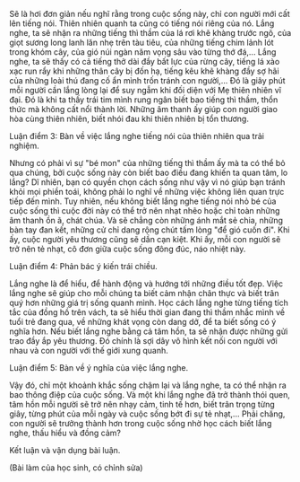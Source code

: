 Sẽ là hơi đơn giản nếu nghĩ rằng trong cuộc sống này, chỉ con người mới cất lên tiếng nói. Thiên nhiên quanh ta cũng có tiếng nói riêng của nó. Lắng nghe, ta sẽ nhận ra những tiếng thì thầm của lá rơi khẽ khàng trước ngõ, của giọt sương long lanh lăn nhẹ trên tàu tiêu, của những tiếng chim lảnh lót trong khóm cây, của gió núi ngàn năm vọng sâu vào từng thớ đá,... Lắng nghe, ta sẽ thấy có cả tiếng thở dài đầy bất lực của rừng cây, tiếng lá xào xạc run rẩy khi những thân cây bị đốn hạ, tiếng kêu khẽ khàng đầy sợ hãi của những loài thú đang cố ẩn mình trốn tránh con người,... Đó là giây phút mỗi người cần lắng lòng lại để suy ngẫm khi đối diện với Mẹ thiên nhiên vĩ đại. Đó là khi ta thấy trái tim mình rung ngân biết bao tiếng thì thầm, thổn thức mà không cất nổi thành lời. Những âm thanh ấy giúp con người giao hòa cùng thiên nhiên, biết nhói đau khi thiên nhiên bị tổn thương.

Luận điểm 3: Bàn về việc lắng nghe tiếng nói của thiên nhiên qua trải nghiệm.

Nhưng có phải vì sự "bé mon" của những tiếng thì thầm ấy mà ta có thể bỏ qua chúng, bởi cuộc sống này còn biết bao điều đang khiến ta quan tâm, lo lắng? Dĩ nhiên, bạn có quyền chọn cách sống như vậy vì nó giúp bạn tránh khỏi mọi phiền toái, không phải lo nghĩ về những việc không liên quan trực tiếp đến mình. Tuy nhiên, nếu không biết lắng nghe tiếng nói nhỏ bé của cuộc sống thì cuộc đời này có thể trở nên nhạt nhẽo hoặc chỉ toàn những âm thanh ồn ã, chát chúa. Và sẽ chẳng còn những ánh mắt sẻ chia, những bàn tay đan kết, những cử chỉ dang rộng chút tấm lòng "để gió cuốn đi". Khi ấy, cuộc người yêu thương cũng sẽ dần cạn kiệt. Khi ấy, mỗi con người sẽ trở nên tẻ nhạt, cô đơn giữa cuộc sống đông đúc, náo nhiệt này.

Luận điểm 4: Phản bác ý kiến trái chiều.

Lắng nghe là để hiểu, để hành động và hướng tới những điều tốt đẹp. Việc lắng nghe sẽ giúp cho mỗi chúng ta biết cảm nhận chân thực và biết trân quý hơn những giá trị sống quanh mình. Học cách lắng nghe từng tiếng tích tắc của đồng hồ trên vách, ta sẽ hiểu thời gian đang thì thầm nhắc mình về tuổi trẻ đang qua, về những khát vọng còn dang dở, để ta biết sống có ý nghĩa hơn. Nếu biết lắng nghe bằng cả tâm hồn, ta sẽ nhận được những gửi trao đầy ắp yêu thương. Đó chính là sợi dây vô hình kết nối con người với nhau và con người với thế giới xung quanh.

Luận điểm 5: Bàn về ý nghĩa của việc lắng nghe.

Vậy đó, chỉ một khoảnh khắc sống chậm lại và lắng nghe, ta có thể nhận ra bao thông điệp của cuộc sống. Và một khi lắng nghe đã trở thành thói quen, tâm hồn mỗi người sẽ trở nên nhạy cảm, tinh tế hơn, biết trân trọng từng giây, từng phút của mỗi ngày và cuộc sống bớt đi sự tẻ nhạt,... Phải chăng, con người sẽ trưởng thành hơn trong cuộc sống nhờ học cách biết lắng nghe, thấu hiểu và đồng cảm?

Kết luận và vận dụng bài luận.

(Bài làm của học sinh, có chỉnh sửa)